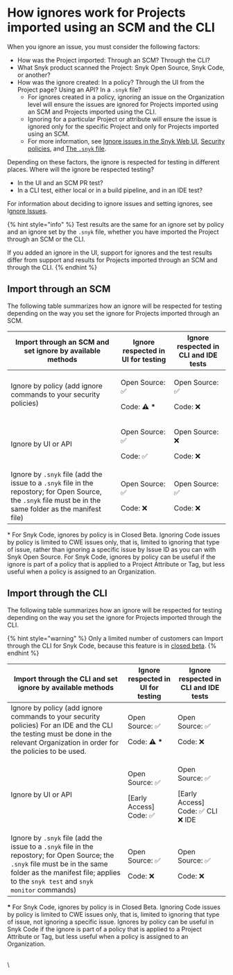 # How ignores work for Projects imported using an SCM and the CLI

When you ignore an issue, you must consider the following factors:

* How was the Project imported: Through an SCM? Through the CLI?
* What Snyk product scanned the Project: Snyk Open Source, Snyk Code, or another?
* How was the ignore created: In a policy? Through the UI from the Project page? Using an API? In a  `.snyk` file?
  * For ignores created in a policy, ignoring an issue on the Organization level will ensure the issues are ignored for Projects imported using an SCM and Projects imported using the CLI.
  * Ignoring for a particular Project or attribute will ensure the issue is ignored only for the specific Project and only for Projects imported using an SCM.
  * For more information, see [Ignore issues in the Snyk Web UI](./#ignore-issues-in-the-snyk-web-ui), [Security policies](../../policies/security-policies/), and [The `.snyk` file](../../policies/the-.snyk-file.md).

Depending on these factors, the ignore is respected for testing in different places. Where will the ignore be respected testing?

* In the UI and an SCM PR test?
* In a CLI test, either local or in a build pipeline, and in an IDE test?

For information about deciding to ignore issues and setting ignores, see I[gnore Issues](./).

{% hint style="info" %}
Test results are the same for an ignore set by policy and an ignore set by the `.snyk` file, whether you have imported the Project through an SCM or the CLI.

If you added an ignore in the UI, support for ignores and the test results differ from support and results for Projects imported through an SCM and through the CLI.
{% endhint %}

## Import through an SCM

The following table summarizes how an ignore will be respected for testing depending on the way you set the ignore for Projects imported through an SCM.

| **Import through an SCM and set ignore by available methods**                                                                                                | **Ignore respected in UI for testing**                  | **Ignore respected in CLI and IDE tests** |
| ------------------------------------------------------------------------------------------------------------------------------------------------------------ | ------------------------------------------------------- | ----------------------------------------- |
| Ignore by policy (add ignore commands to your security policies)                                                                                             | <p>Open Source: ✅</p><p>Code: <strong>⚠️ *</strong></p> | <p>Open Source: ✅</p><p>Code: ❌</p>       |
| Ignore by UI or API                                                                                                                                          | <p>Open Source: ✅</p><p>Code: ✅</p>                     | <p>Open Source: ❌</p><p>Code: ❌</p>       |
| Ignore by `.snyk` file (add the issue to a `.snyk` file in the repostory; for Open Source, the `.snyk` file must be in the same folder as the manifest file) | <p>Open Source: ✅</p><p>Code: ❌</p>                     | <p>Open Source: ✅</p><p>Code: ❌</p>       |

\* For Snyk Code, ignores by policy is in Closed Beta. Ignoring Code issues by policy is limited to CWE issues only, that is, limited to ignoring that type of issue, rather than ignoring a specific issue by Issue ID as you can with Snyk Open Source. For Snyk Code, ignores by policy can be useful if the ignore is part of a policy that is applied to a Project Attribute or Tag, but less useful when a policy is assigned to an Organization.

## Import through the CLI

The following table summarizes how an ignore will be respected for testing depending on the way you set the ignore for Projects imported through the CLI.

{% hint style="warning" %}
Only a limited number of customers can Import through the CLI for Snyk Code, because this feature is in [closed beta](https://docs.snyk.io/snyk-cli/scan-and-maintain-projects-using-the-cli/using-snyk-code-from-the-cli/publishing-cli-results-to-a-snyk-project-and-ignoring-cli-results#publish-cli-results-to-a-snyk-code-project).
{% endhint %}

| **Import through the CLI and set ignore by available methods**                                                                                                                                                       | **Ignore respected in UI for testing**                  | **Ignore respected in CLI and IDE tests**                        |
| -------------------------------------------------------------------------------------------------------------------------------------------------------------------------------------------------------------------- | ------------------------------------------------------- | ---------------------------------------------------------------- |
| Ignore by policy (add ignore commands to your security policies) For an IDE and the CLI the testing must be done in the relevant Organization in order for the policies to be used.                                  | <p>Open Source: ✅</p><p>Code: <strong>⚠️ *</strong></p> | <p>Open Source: ✅</p><p>Code: ❌</p>                              |
| Ignore by UI or API                                                                                                                                                                                                  | <p>Open Source: ✅</p><p>[Early Access] Code: ✅</p>      | <p>Open Source: ✅</p><p>[Early Access] Code: ✅ CLI    ❌ IDE </p> |
| Ignore by `.snyk` file (add the issue to a `.snyk` file in the repostory; for Open Source; the `.snyk` file must be in the same folder as the manifest file; applies to the `snyk test` and `snyk monitor` commands) | <p>Open Source: ✅</p><p>Code: ❌</p>                     | <p>Open Source: ✅</p><p>Code: ❌</p>                              |

**\*** For Snyk Code, ignores by policy is in Closed Beta. Ignoring Code issues by policy is limited to CWE issues only, that is, limited to ignoring that type of issue, not ignoring a specific issue. Ignores by policy can be useful in Snyk Code if the ignore is part of a policy that is applied to a Project Attribute or Tag, but less useful when a policy is assigned to an Organization.

\
\

